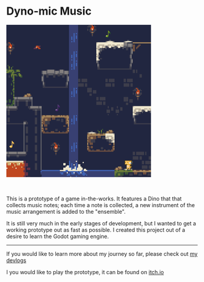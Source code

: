 # Dyno-mic Music

<img alt="Dino-mic Music Platformer" src="./devlogs/game-showcase.gif" height="400"/>

` `

This is a prototype of a game in-the-works. It features a Dino that that collects music notes; each time a note is collected, a new instrument of the music arrangement is added to the "ensemble".

It is still very much in the early stages of development, but I wanted to get a working prototype out as fast as possible. I created this project out of a desire to learn the Godot gaming engine.

---

If you would like to learn more about my journey so far, please check out [my devlogs](./devlogs/README.md)

I you would like to play the prototype, it can be found on [itch.io](https://some-antics.itch.io/)

